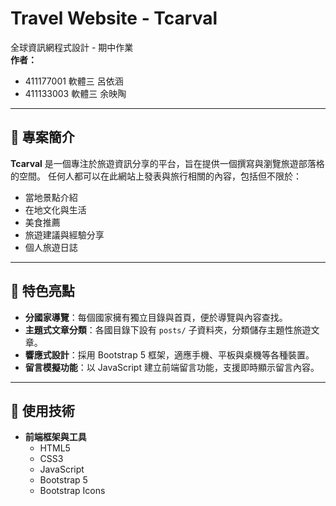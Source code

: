# Travel Website - Tcarval

全球資訊網程式設計 - 期中作業  
**作者：**  
- 411177001 軟體三 呂依涵  
- 411133003 軟體三 余映陶

---

## 📌 專案簡介

**Tcarval** 是一個專注於旅遊資訊分享的平台，旨在提供一個撰寫與瀏覽旅遊部落格的空間。  任何人都可以在此網站上發表與旅行相關的內容，包括但不限於：
- 當地景點介紹
- 在地文化與生活
- 美食推薦
- 旅遊建議與經驗分享
- 個人旅遊日誌

---

## 🌟 特色亮點

- **分國家導覽**：每個國家擁有獨立目錄與首頁，便於導覽與內容查找。
- **主題式文章分類**：各國目錄下設有 `posts/` 子資料夾，分類儲存主題性旅遊文章。
- **響應式設計**：採用 Bootstrap 5 框架，適應手機、平板與桌機等各種裝置。
- **留言模擬功能**：以 JavaScript 建立前端留言功能，支援即時顯示留言內容。

---

## 🧰 使用技術

- **前端框架與工具**
  - HTML5
  - CSS3
  - JavaScript
  - Bootstrap 5
  - Bootstrap Icons


